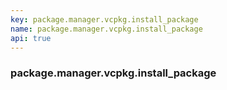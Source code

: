 ```yaml
---
key: package.manager.vcpkg.install_package
name: package.manager.vcpkg.install_package
api: true
---
```


### package.manager.vcpkg.install_package
